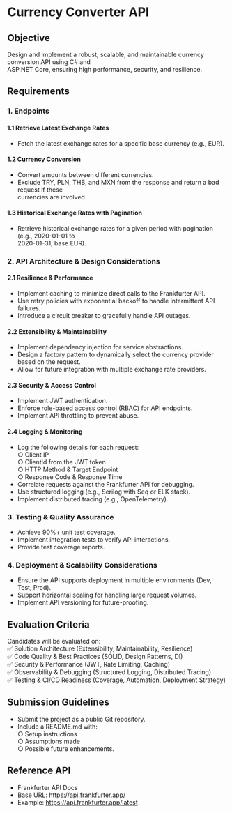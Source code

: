 # Currency Converter API

## Objective

Design and implement a robust, scalable, and maintainable currency conversion API using C# and  
ASP.NET Core, ensuring high performance, security, and resilience.

## Requirements

### 1. Endpoints

#### 1.1 Retrieve Latest Exchange Rates
-  Fetch the latest exchange rates for a specific base currency (e.g., EUR).

#### 1.2 Currency Conversion
-  Convert amounts between different currencies.
-  Exclude TRY, PLN, THB, and MXN from the response and return a bad request if these  
   currencies are involved.

#### 1.3 Historical Exchange Rates with Pagination
-  Retrieve historical exchange rates for a given period with pagination (e.g., 2020-01-01 to  
   2020-01-31, base EUR).

### 2. API Architecture & Design Considerations

#### 2.1 Resilience & Performance
-  Implement caching to minimize direct calls to the Frankfurter API.
-  Use retry policies with exponential backoff to handle intermittent API failures.
-  Introduce a circuit breaker to gracefully handle API outages.

#### 2.2 Extensibility & Maintainability
-  Implement dependency injection for service abstractions.
-  Design a factory pattern to dynamically select the currency provider based on the request.
-  Allow for future integration with multiple exchange rate providers.

#### 2.3 Security & Access Control
-  Implement JWT authentication.
-  Enforce role-based access control (RBAC) for API endpoints.
-  Implement API throttling to prevent abuse.

#### 2.4 Logging & Monitoring
-  Log the following details for each request:  
   ○ Client IP  
   ○ ClientId from the JWT token  
   ○ HTTP Method & Target Endpoint  
   ○ Response Code & Response Time
-  Correlate requests against the Frankfurter API for debugging.
-  Use structured logging (e.g., Serilog with Seq or ELK stack).
-  Implement distributed tracing (e.g., OpenTelemetry).

### 3. Testing & Quality Assurance
-  Achieve 90%+ unit test coverage.
-  Implement integration tests to verify API interactions.
-  Provide test coverage reports.

### 4. Deployment & Scalability Considerations
-  Ensure the API supports deployment in multiple environments (Dev, Test, Prod).
-  Support horizontal scaling for handling large request volumes.
-  Implement API versioning for future-proofing.

## Evaluation Criteria

Candidates will be evaluated on:  
✅ Solution Architecture (Extensibility, Maintainability, Resilience)  
✅ Code Quality & Best Practices (SOLID, Design Patterns, DI)  
✅ Security & Performance (JWT, Rate Limiting, Caching)  
✅ Observability & Debugging (Structured Logging, Distributed Tracing)  
✅ Testing & CI/CD Readiness (Coverage, Automation, Deployment Strategy)

## Submission Guidelines

-  Submit the project as a public Git repository.
-  Include a README.md with:  
   ○ Setup instructions  
   ○ Assumptions made  
   ○ Possible future enhancements.

## Reference API

-  Frankfurter API Docs
-  Base URL: https://api.frankfurter.app/
-  Example: https://api.frankfurter.app/latest